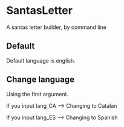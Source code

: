 # SantasLetter
A santas letter builder, by command line

## Default
Default language is english.

## Change language

Using the first argument.

If you input lang_CA --> Changing to Catalan

If you input lang_ES --> Changing to Spanish
  
